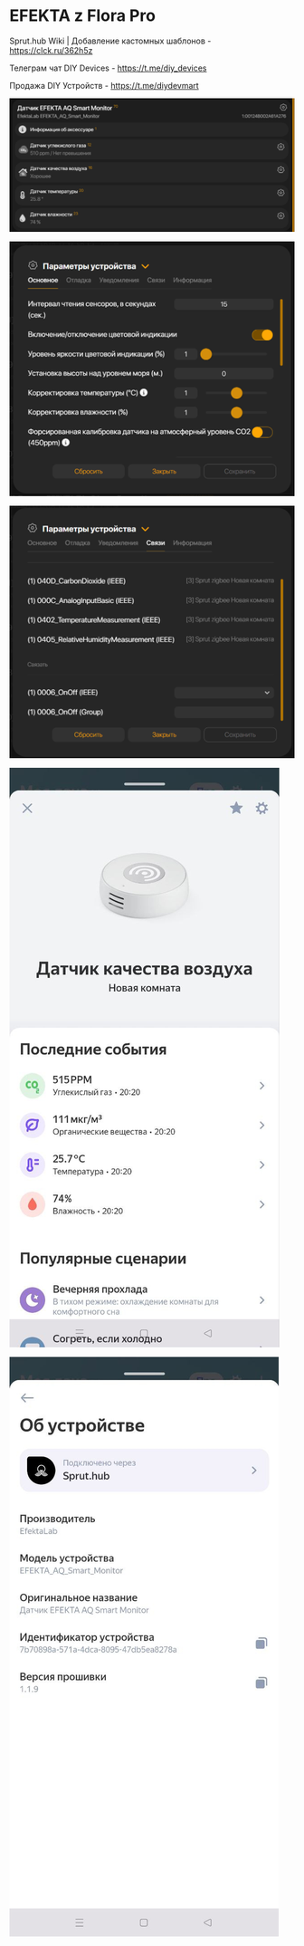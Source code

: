 # EFEKTA z Flora Pro

Sprut.hub Wiki | Добавление кастомных шаблонов - https://clck.ru/362h5z

Телеграм чат DIY Devices - https://t.me/diy_devices

Продажа DIY Устройств - https://t.me/diydevmart


![EFEKTA AQ Smart Monitor](https://raw.githubusercontent.com/smartboxchannel/EFEKTA-AQ-Smart-Monitor/main/Images/001.png) 

![EFEKTA AQ Smart Monitor](https://raw.githubusercontent.com/smartboxchannel/EFEKTA-AQ-Smart-Monitor/main/Images/002.png) 

![EFEKTA AQ Smart Monitor](https://raw.githubusercontent.com/smartboxchannel/EFEKTA-AQ-Smart-Monitor/main/Images/003.png) 

![EFEKTA AQ Smart Monitor](https://raw.githubusercontent.com/smartboxchannel/EFEKTA-AQ-Smart-Monitor/main/Images/photo_2024-08-05_20-35-17.jpg)

![EFEKTA AQ Smart Monitor](https://raw.githubusercontent.com/smartboxchannel/EFEKTA-AQ-Smart-Monitor/main/Images/photo_2024-08-05_20-35-04.jpg) 

